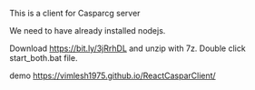 This is a client for Casparcg server

We need to have already installed nodejs.

Download https://bit.ly/3jRrhDL and unzip with 7z.
Double click start_both.bat file.

demo https://vimlesh1975.github.io/ReactCasparClient/
